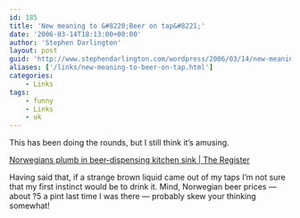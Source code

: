```yaml
---
id: 185
title: 'New meaning to &#8220;Beer on tap&#8221;'
date: '2006-03-14T18:13:00+00:00'
author: 'Stephen Darlington'
layout: post
guid: 'http://www.stephendarlington.com/wordpress/2006/03/14/new-meaning-to-beer-on-tap/'
aliases: ['/links/new-meaning-to-beer-on-tap.html']
categories:
    - Links
tags:
    - funny
    - Links
    - uk
---
```


This has been doing the rounds, but I still think it’s amusing.

[Norwegians plumb in beer-dispensing kitchen sink | The Register](http://www.theregister.co.uk/2006/03/14/beer-on-tap/)

Having said that, if a strange brown liquid came out of my taps I’m not sure that my first instinct would be to drink it. Mind, Norwegian beer prices — about ?5 a pint last time I was there — probably skew your thinking somewhat!